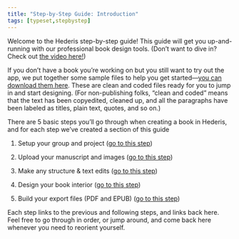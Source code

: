 ```yaml
---
title: "Step-by-Step Guide: Introduction"
tags: [typeset,stepbystep]
---
```

 
<html><body><section data-type="chapter" class="hsecchapter" data-hederis-type="hsecchapter" id="step-by-step-0" data-pi-attrs="id: step-by-step-0; data-tags: typeset,stepbystep;" role="doc-chapter" data-tags="typeset,stepbystep" data-author-name=" " data-book-title=" " title="Step-by-Step Guide: Introduction"><p class="hblkp" data-hederis-type="hblkp" id="pR2d8bTIq">Welcome to the Hederis step-by-step guide! This guide will get you up-and-running with our professional book design tools. (Don&#8217;t want to dive in? Check out&#160;<a href="https://youtu.be/KjJA1HvvEhw" target="_blank" data-hederis-type="hspana" id="pr9MVceJi">the video here!</a>)</p><p class="hblkp" data-hederis-type="hblkp" id="pLVMPyNFm">If you don&#8217;t have a book you&#8217;re working on but you still want to try out the app, we put together some sample files to help you get started&#8212;<a href="https://www.dropbox.com/s/3xy5mtwoba64kiv/hederis-step-by-step-samples.zip?dl=0" target="_blank" data-hederis-type="hspana" id="pzxhY7q5f">you can download them here</a>. These are clean and coded files ready for you to jump in and start designing. (For non-publishing folks, &#8220;clean and coded&#8221; means that the text has been copyedited, cleaned up, and all the paragraphs have been labeled as titles, plain text, quotes, and so on.)</p><p class="hblkp" data-hederis-type="hblkp" id="pjfj1c4Zr">There are 5 basic steps you&#8217;ll go through when creating a book in Hederis, and for each step we&#8217;ve created a section of this guide</p><ol class="hwprnumlist" data-hederis-type="hwprnumlist" id="pIIm4thRR"><li class="hblkoli" data-hederis-type="hblkoli" id="li1bCAnyN3"><p class="hblkoli" data-hederis-type="hblklip" id="p0IqLBeSb">Setup your group and project (<a href="{% link _docs/step-by-step-1.md %}" class="hspana" data-hederis-type="hspana" id="pROqyeVd0">go to this step</a>)</p></li><li class="hblkoli" data-hederis-type="hblkoli" id="liiS6vjul9"><p class="hblkoli" data-hederis-type="hblklip" id="p8FTWMnCo">Upload your manuscript and images (<a href="{% link _docs/step-by-step-2.md %}" class="hspana" data-hederis-type="hspana" id="p04DRomdy">go to this step</a>)</p></li><li class="hblkoli" data-hederis-type="hblkoli" id="liBhIdpu9J"><p class="hblkoli" data-hederis-type="hblklip" id="pbEa4UjBC">Make any structure &amp; text edits (<a href="{% link _docs/step-by-step-3.md %}" class="hspana" data-hederis-type="hspana" id="p3TatMd9y">go to this step</a>)</p></li><li class="hblkoli" data-hederis-type="hblkoli" id="liFxLKtmGJ"><p class="hblkoli" data-hederis-type="hblklip" id="pRUQWQPoH">Design your book interior (<a href="{% link _docs/step-by-step-4.md %}" class="hspana" data-hederis-type="hspana" id="praPk7ph2">go to this step</a>)</p></li><li class="hblkoli" data-hederis-type="hblkoli" id="licUNJLbNv"><p class="hblkoli" data-hederis-type="hblklip" id="p5JRRGrUV">Build your export files (PDF and EPUB) (<a href="{% link _docs/step-by-step-5.md %}" class="hspana" data-hederis-type="hspana" id="pAQWx0JDS">go to this step</a>)</p></li></ol><p class="hblkp" data-hederis-type="hblkp" id="pbgT3kcyd">Each step links to the previous and following steps, and links back here. Feel free to go through in order, or jump around, and come back here whenever you need to reorient yourself. </p></section></body></html>
